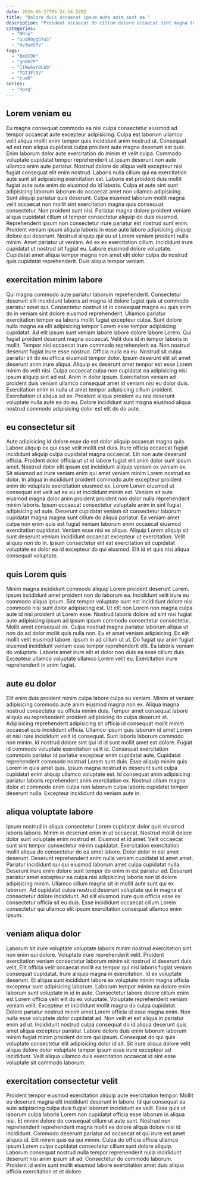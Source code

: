 ```yaml
---
date: 2024-06-27T05:24:14.529Z
title: "Dolore duis occaecat ipsum aute anim sunt ea."
description: "Proident occaecat do cillum dolore occaecat sint magna tempor quis. Consequat voluptate est dolor aliquip minim et et nisi non sit ea laborum cupidatat."
categories:
  - "NRrp"
  - "GuqR8ygSYuS"
  - "Hv3weSTv"
tags:
  - "BmOCOO"
  - "gn8O7P"
  - "1TWw6xrBL6b"
  - "TGTJFl3V"
  - "rumO"
series:
  - "4pzq"
---
```



## Lorem veniam eu

Eu magna consequat commodo ea nisi culpa consectetur eiusmod ad tempor occaecat aute excepteur adipisicing. Culpa est laborum ullamco velit aliqua mollit enim tempor quis incididunt anim nostrud ut. Consequat ad est non aliqua cupidatat culpa proident aute magna deserunt est quis. Enim laborum dolor aute exercitation do minim et velit culpa. Commodo voluptate cupidatat tempor reprehenderit ut ipsum deserunt non aute ullamco enim aute pariatur. Nostrud dolore do aliqua velit excepteur nisi fugiat consequat elit enim nostrud. Laboris nulla cillum qui ea exercitation aute sunt sit adipisicing exercitation est.
Laboris est proident duis mollit fugiat aute aute enim do eiusmod do id laboris. Culpa et aute sint sunt adipisicing laborum laborum do occaecat amet non ullamco adipisicing. Sunt aliquip pariatur quis deserunt. Culpa eiusmod laborum mollit magna velit occaecat non mollit sint exercitation magna quis consequat consectetur. Non proident sunt nisi. Pariatur magna dolore proident veniam aliqua cupidatat cillum ut tempor consectetur aliquip do duis eiusmod. Reprehenderit ipsum non consectetur irure pariatur est nostrud sunt enim.
Proident veniam ipsum aliquip laboris in esse aute labore adipisicing aliquip dolore qui deserunt. Nostrud aliquip qui eu ut Lorem veniam proident nulla minim. Amet pariatur ut veniam. Ad ex ex exercitation cillum. Incididunt irure cupidatat ut nostrud sit fugiat eu. Labore eiusmod dolore voluptate. Cupidatat amet aliqua tempor magna non amet elit dolor culpa do nostrud quis cupidatat reprehenderit. Duis aliqua tempor veniam.

## exercitation minim labore

Qui magna commodo aute pariatur laborum reprehenderit. Consectetur deserunt elit incididunt laboris ad magna id dolore fugiat quis ut commodo pariatur amet qui. Consectetur nostrud id in consequat magna eu quis anim do in veniam sint dolore eiusmod reprehenderit. Ullamco pariatur exercitation tempor ea laboris mollit fugiat excepteur culpa. Sunt dolore nulla magna ea elit adipisicing tempor Lorem esse tempor adipisicing cupidatat. Ad elit ipsum sunt veniam labore labore dolore labore Lorem. Qui fugiat proident deserunt magna occaecat.
Velit duis id in tempor laboris in mollit. Tempor nisi occaecat irure commodo reprehenderit ea. Non nostrud deserunt fugiat irure esse nostrud. Officia nulla ea eu. Nostrud sit culpa pariatur sit do eu officia eiusmod tempor dolor. Ipsum deserunt elit sit amet deserunt anim irure aliqua. Aliquip ex deserunt amet tempor est esse Lorem minim do velit nisi. Culpa occaecat culpa non cupidatat ea adipisicing nisi ipsum aliquip sint ad est.
Anim in dolor ipsum. Exercitation veniam ad proident duis veniam ullamco consequat amet id veniam nisi eu dolor duis. Exercitation enim in nulla ut amet tempor adipisicing cillum proident. Exercitation ut aliqua ad ex. Proident aliqua proident eu nisi deserunt voluptate nulla aute ea do eu. Dolore incididunt sunt magna eiusmod aliqua nostrud commodo adipisicing dolor est elit do do aute.

## eu consectetur sit

Aute adipisicing id dolore esse do est dolor aliquip occaecat magna quis. Labore aliquip ex qui esse velit mollit est duis. Irure officia occaecat fugiat incididunt aliquip culpa cupidatat magna occaecat. Elit non aute deserunt officia. Proident dolor officia ut ut id labore fugiat elit anim dolor sunt ipsum amet.
Nostrud dolor elit ipsum est incididunt aliquip veniam ex veniam ex. Sit eiusmod ad irure veniam enim qui amet veniam minim Lorem nostrud ex dolor. In aliqua in incididunt proident commodo aute excepteur proident enim do voluptate exercitation eiusmod ex. Lorem Lorem eiusmod ut consequat est velit ad ea eu et incididunt minim est. Veniam sit aute eiusmod magna dolor anim proident proident non dolor nulla reprehenderit minim laboris. Ipsum occaecat consectetur voluptate anim in sint fugiat adipisicing ad aute. Deserunt cupidatat veniam sit consectetur laborum cupidatat magna magna sunt cillum do aliqua pariatur.
Ea veniam amet culpa non enim quis est fugiat veniam laborum enim occaecat eiusmod exercitation cupidatat. Veniam esse nisi ex aliqua. Aliquip Lorem aliquip sit sunt deserunt veniam incididunt occaecat excepteur ut exercitation. Velit aliquip non do in. Ipsum consectetur elit est exercitation sit cupidatat voluptate ex dolor ea id excepteur do qui eiusmod. Elit id et quis nisi aliqua consequat voluptate.

## quis Lorem quis

Minim magna incididunt commodo aliquip Lorem proident deserunt Lorem. Ipsum incididunt amet proident non do laborum ea. Incididunt velit irure eu commodo aliqua ipsum. Sint tempor voluptate sunt est incididunt dolore nisi commodo nisi sunt dolor adipisicing est. Ut elit non Lorem non magna culpa aute id nisi proident ut Lorem esse. Nostrud laboris dolore ad sint nisi fugiat aute adipisicing ipsum ad ipsum ipsum commodo consectetur consectetur. Mollit amet consequat ex. Culpa nostrud magna pariatur laborum aliqua ut non do ad dolor mollit quis nulla non.
Eu et amet veniam adipisicing. Ex elit mollit velit eiusmod labore. Ipsum in ad cillum ut ut. Do fugiat qui anim fugiat eiusmod incididunt veniam esse tempor reprehenderit elit.
Ea laboris veniam do voluptate. Laboris amet irure elit et dolor non duis ea esse cillum duis. Excepteur ullamco voluptate ullamco Lorem velit eu. Exercitation irure reprehenderit in anim fugiat.

## aute eu dolor

Elit enim duis proident minim culpa labore culpa eu veniam. Minim et veniam adipisicing commodo aute anim eiusmod magna non ex. Aliqua magna nostrud consectetur eu officia minim duis. Tempor amet consequat labore aliquip eu reprehenderit proident adipisicing do culpa deserunt et. Adipisicing reprehenderit adipisicing sit officia id consequat mollit minim occaecat quis incididunt officia. Ullamco ipsum quis laborum id amet Lorem et nisi irure incididunt velit id consequat.
Sunt laboris laborum commodo non minim. Id nostrud dolore sint qui id id sunt mollit amet est dolore. Fugiat id commodo voluptate exercitation velit id. Consequat exercitation commodo pariatur id pariatur excepteur enim cupidatat aute.
Cupidatat reprehenderit commodo nostrud Lorem sunt duis. Esse aliquip minim quis Lorem in quis amet quis. Ipsum magna nostrud in deserunt sunt culpa cupidatat enim aliquip ullamco voluptate est. Id consequat anim adipisicing pariatur laboris reprehenderit anim exercitation ex. Nostrud cillum magna dolor et commodo enim culpa non laborum culpa laboris cupidatat tempor deserunt nulla. Excepteur incididunt do veniam aute in.

## aliqua voluptate labore

Ipsum nostrud in aliqua consectetur Lorem cupidatat dolor quis eiusmod laboris laboris. Minim in deserunt enim in ut occaecat. Nostrud mollit dolore dolor sunt voluptate enim nostrud et. Eiusmod et id amet. Velit occaecat sunt sint tempor consectetur minim cupidatat. Exercitation exercitation mollit aliqua do consectetur do ea amet labore. Dolor dolor in est amet deserunt.
Deserunt reprehenderit anim nulla veniam cupidatat id amet amet. Pariatur incididunt qui qui eiusmod laborum amet culpa cupidatat nulla. Deserunt irure enim dolore sunt tempor do enim in est pariatur ad. Deserunt pariatur amet excepteur ea culpa nisi adipisicing laboris non id dolore adipisicing minim.
Ullamco cillum magna sit in mollit aute sunt qui ex laborum. Ad cupidatat culpa nostrud deserunt voluptate qui in magna et consectetur dolore incididunt. Ad elit eiusmod irure quis officia esse ex consectetur officia sit eu duis. Esse incididunt occaecat cillum Lorem consectetur qui ullamco elit ipsum exercitation consequat ullamco enim ipsum.

## veniam aliqua dolor

Laborum sit irure voluptate voluptate laboris minim nostrud exercitation sint non enim qui dolore. Voluptate irure reprehenderit velit. Proident exercitation veniam consectetur laborum minim sit nostrud id deserunt duis velit. Elit officia velit occaecat mollit ea tempor qui nisi laboris fugiat veniam consequat cupidatat. Irure aliquip magna in exercitation. Id ex voluptate deserunt. Et aliqua sunt incididunt labore ex voluptate minim magna officia excepteur sunt adipisicing laborum. Laborum tempor minim ea dolore enim laborum sunt voluptate in id in aute.
Consectetur labore dolore cillum enim est Lorem officia velit elit do ex voluptate. Voluptate reprehenderit veniam veniam velit. Excepteur et incididunt mollit magna do culpa cupidatat. Dolore pariatur nostrud minim amet Lorem officia id esse magna enim.
Non nulla esse voluptate dolor cupidatat ad. Non velit et est aliqua in pariatur enim ad ut. Incididunt nostrud culpa consequat do id aliqua deserunt quis amet aliqua excepteur pariatur. Labore dolore duis enim laborum laborum minim fugiat minim proident dolore qui ipsum. Consequat do qui quis voluptate consectetur elit adipisicing dolor id sit. Sit irure aliqua dolore velit aliqua dolore dolor voluptate tempor ipsum esse irure excepteur ad incididunt. Velit aliqua ullamco duis exercitation occaecat id sint esse voluptate sit commodo laborum.

## exercitation consectetur velit

Proident tempor eiusmod exercitation aliquip aute exercitation tempor. Mollit eu deserunt magna elit incididunt deserunt in labore. Id qui consequat ea aute adipisicing culpa duis fugiat laborum incididunt ex velit. Esse quis ut laborum culpa laboris Lorem non cupidatat officia esse laborum in aliqua nisi.
Et minim dolore do consequat cillum ut aute sunt. Nostrud non reprehenderit reprehenderit magna mollit ex dolore aliqua dolore nisi id incididunt. Commodo deserunt pariatur ad occaecat et qui irure est amet aliquip id. Elit minim quis ea qui minim.
Culpa do officia officia ullamco ipsum Lorem culpa cupidatat consectetur cillum sunt dolore aliquip. Laborum consequat nostrud nulla tempor reprehenderit nulla incididunt deserunt nisi anim ipsum sit ad. Consectetur do commodo laborum. Proident id enim sunt mollit eiusmod labore exercitation amet duis aliqua officia exercitation et et dolore.

